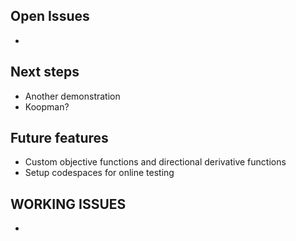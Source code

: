 ## Open Issues
* 

## Next steps
* Another demonstration
* Koopman?

## Future features
* Custom objective functions and directional derivative functions
* Setup codespaces for online testing 

## WORKING ISSUES
* 